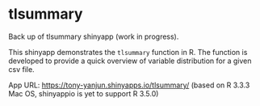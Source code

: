 # tlsummary
Back up of tlsummary shinyapp (work in progress).

This shinyapp demonstrates the `tlsummary` function in R. The function is developed to provide a quick overview of variable distribution for a given csv file. 

App URL: https://tony-yanjun.shinyapps.io/tlsummary/ (based on R 3.3.3 Mac OS, shinyappio is yet to support R 3.5.0)
